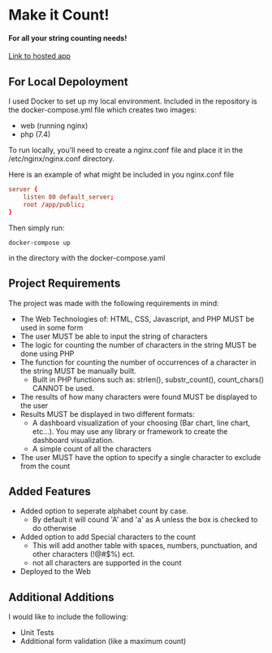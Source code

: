 # Make it Count!
#### For all your string counting needs!

[Link to hosted app](https://sn-count.herokuapp.com/)

## For Local Depoloyment
I used Docker to set up my local environment.
Included in the repository is the docker-compose.yml file which creates two images:
* web (running nginx)
* php (7.4)

To run locally, you'll need to create a nginx.conf file and place it in the /etc/nginx/nginx.conf directory.

Here is an example of what might be included in you nginx.conf file
```conf
server {
    listen 80 default_server;
    root /app/public;
}
```

Then simply run:
```
docker-compose up
```
in the directory with the docker-compose.yaml

## Project Requirements
The project was made with the following requirements in mind:
* The Web Technologies of: HTML, CSS, Javascript, and PHP MUST be used in some form
* The user MUST be able to input the string of characters
* The logic for counting the number of characters in the string MUST be done using PHP
* The function for counting the number of occurrences of a character in the string MUST be manually built.
  * Built in PHP functions such as: strlen(), substr_count(), count_chars() CANNOT be used.
* The results of how many characters were found MUST be displayed to the user
* Results MUST be displayed in two different formats:
  * A dashboard visualization of your choosing (Bar chart, line chart, etc…). You may use any library or framework to create the dashboard visualization.
  * A simple count of all the characters
* The user MUST have the option to specify a single character to exclude from the count

## Added Features
* Added option to seperate alphabet count by case. 
  * By default it will cound 'A' and 'a' as A unless the box is checked to do otherwise
* Added option to add Special characters to the count
  * This will add another table with spaces, numbers, punctuation, and other characters (!@#$%) ect.
  * not all characters are supported in the count
* Deployed to the Web

## Additional Additions
I would like to include the following:
* Unit Tests
* Additional form validation (like a maximum count)

